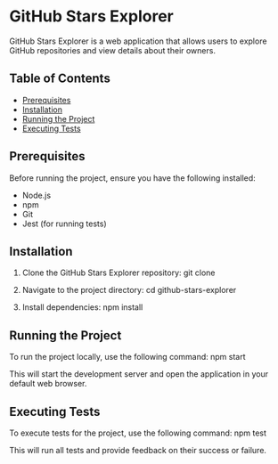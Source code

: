 # GitHub Stars Explorer

GitHub Stars Explorer is a web application that allows users to explore GitHub repositories and view details about their owners.

## Table of Contents

- [Prerequisites](#prerequisites)
- [Installation](#installation)
- [Running the Project](#running-the-project)
- [Executing Tests](#executing-tests)


## Prerequisites

Before running the project, ensure you have the following installed:

- Node.js 
- npm
- Git
- Jest (for running tests)

## Installation

1. Clone the GitHub Stars Explorer repository: git clone 

2. Navigate to the project directory: cd github-stars-explorer

3. Install dependencies: npm install


## Running the Project

To run the project locally, use the following command: npm start

This will start the development server and open the application in your default web browser.

## Executing Tests

To execute tests for the project, use the following command: npm test

This will run all tests and provide feedback on their success or failure.
